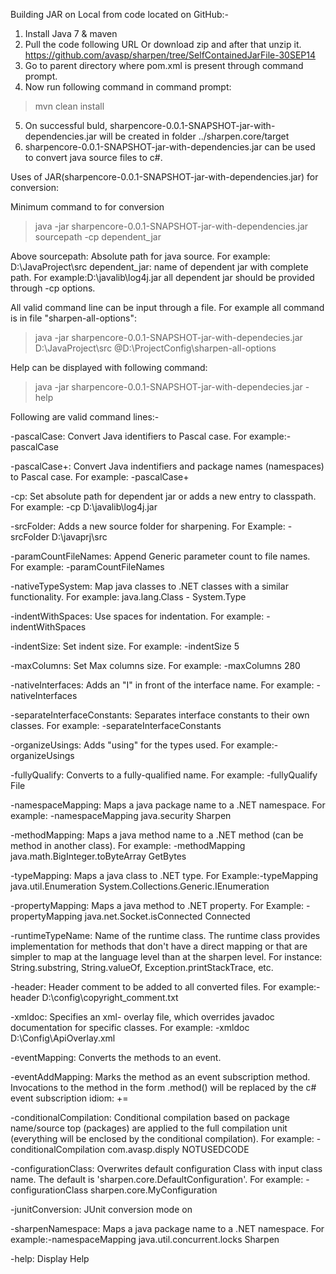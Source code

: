 Building JAR on Local from code located on GitHub:-
1. Install Java 7 & maven
2. Pull the code following URL Or download zip and after that unzip it.  
  https://github.com/avasp/sharpen/tree/SelfContainedJarFile-30SEP14
3. Go to parent directory where pom.xml is present through command prompt.
4. Now run following command in command prompt:
>mvn clean install
5. On successful buld, sharpencore-0.0.1-SNAPSHOT-jar-with-dependencies.jar will be created in folder 
../sharpen.core/target 
6. sharpencore-0.0.1-SNAPSHOT-jar-with-dependencies.jar can be used to convert java source files to c#.

Uses of JAR(sharpencore-0.0.1-SNAPSHOT-jar-with-dependencies.jar) for conversion:
    
Minimum command to for conversion 

>java -jar sharpencore-0.0.1-SNAPSHOT-jar-with-dependencies.jar  sourcepath -cp dependent_jar 

Above
sourcepath: Absolute path for java source. For example: D:\JavaProject\src
dependent_jar: name of dependent jar with complete path. For example:D:\javalib\log4j.jar 
all dependent jar should be provided through -cp options. 

All valid command line can be input through a file. For example all command is in file "sharpen-all-options":
>java -jar sharpencore-0.0.1-SNAPSHOT-jar-with-dependecies.jar D:\JavaProject\src  @D:\ProjectConfig\sharpen-all-options 

Help can be displayed with following command: 
>java -jar sharpencore-0.0.1-SNAPSHOT-jar-with-dependecies.jar -help

Following are valid command lines:-
 
-pascalCase: Convert Java identifiers to Pascal case. For example:-pascalCase

-pascalCase+: Convert Java indentifiers and package names (namespaces) to Pascal case. For example: -pascalCase+

-cp: Set absolute path for dependent jar or adds a new entry to classpath. For example: -cp D:\javalib\log4j.jar 

-srcFolder: Adds a new source folder for sharpening. For Example: -srcFolder D:\javaprj\src 		 

-paramCountFileNames: Append Generic parameter count to file names. For example: -paramCountFileNames

-nativeTypeSystem: Map java classes to .NET classes with a similar functionality. For example: java.lang.Class - System.Type

-indentWithSpaces: Use spaces for indentation. For example: -indentWithSpaces

-indentSize: Set indent size. For example: -indentSize 5

-maxColumns: Set Max columns size. For example: -maxColumns 280 

-nativeInterfaces: Adds an "I" in front of the interface name. For example: -nativeInterfaces

-separateInterfaceConstants: Separates interface constants to their own classes. For example: -separateInterfaceConstants

-organizeUsings: Adds "using" for the types used. For example:-organizeUsings

-fullyQualify: Converts to a fully-qualified name. For example: -fullyQualify File

-namespaceMapping: Maps a java package name to a .NET namespace. For example: -namespaceMapping java.security Sharpen

-methodMapping: Maps a java method name to a .NET method (can be method in another class). 
For example: -methodMapping java.math.BigInteger.toByteArray GetBytes

-typeMapping: Maps a java class to .NET type. 
For Example:-typeMapping java.util.Enumeration System.Collections.Generic.IEnumeration

-propertyMapping: Maps a java method to .NET property. 
For Example: -propertyMapping java.net.Socket.isConnected Connected

-runtimeTypeName: Name of the runtime class. The runtime class provides implementation for methods that don't have a direct mapping or 
that are simpler to map at the language level than at the sharpen level. For instance: String.substring, String.valueOf, Exception.printStackTrace,
etc.

-header: Header comment to be added to all converted files. 
For example:-header D:\config\copyright_comment.txt

-xmldoc: Specifies an xml- overlay file, which overrides javadoc documentation for specific classes. 
For example: -xmldoc D:\Config\ApiOverlay.xml

-eventMapping: Converts the methods to an event.

-eventAddMapping: Marks the method as an event subscription method. Invocations to the method in the form <target>.method(<argument>) will be replaced by the c# event subscription idiom: <target> += <argument>

-conditionalCompilation: Conditional compilation based on package name/source top (packages) are applied to the full compilation unit (everything will be enclosed by the conditional compilation).
For example: -conditionalCompilation com.avasp.disply NOTUSEDCODE 

-configurationClass: Overwrites default configuration Class with input class name. The default is 'sharpen.core.DefaultConfiguration'.
For example: -configurationClass sharpen.core.MyConfiguration

-junitConversion: JUnit conversion  mode on

-sharpenNamespace: Maps a java package name to a .NET namespace.
For example:-namespaceMapping java.util.concurrent.locks Sharpen

-help: Display Help    
